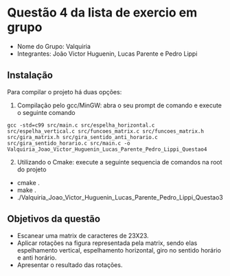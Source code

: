 # Questão 4 da lista de exercio em grupo

- Nome do Grupo: Valquiria
- Integrantes: João Victor Huguenin, Lucas Parente e Pedro Lippi

## Instalação

Para compilar o projeto há duas opções:

1. Compilação pelo gcc/MinGW: abra o seu prompt de comando e execute o seguinte comando 
  ```
  gcc -std=c99 src/main.c src/espelha_horizontal.c src/espelha_vertical.c src/funcoes_matrix.c src/funcoes_matrix.h src/gira_matrix.h src/gira_sentido_anti_horario.c src/gira_sentido_horario.c src/main.c -o Valquiria_Joao_Victor_Huguenin_Lucas_Parente_Pedro_Lippi_Questao4
  ```
2. Utilizando o Cmake: execute a seguinte sequencia de comandos na root do projeto
  - cmake .
  - make .
  - ./Valquiria_Joao_Victor_Huguenin_Lucas_Parente_Pedro_Lippi_Questao3

## Objetivos da questão

- Escanear uma matrix de caracteres de 23X23.
- Aplicar rotações na figura representada pela matrix, sendo elas espelhamento vertical, espelhamento horizontal, giro no sentido horário e anti horário.
- Apresentar o resultado das rotações.
